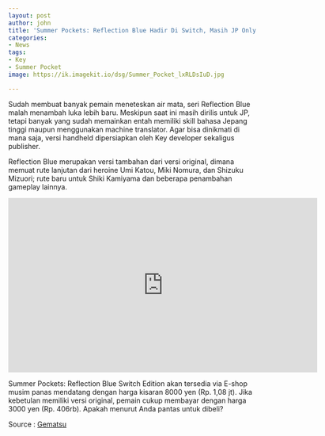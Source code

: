 ```yaml
---
layout: post
author: john
title: 'Summer Pockets: Reflection Blue Hadir Di Switch, Masih JP Only'
categories:
- News
tags:
- Key
- Summer Pocket
image: https://ik.imagekit.io/dsg/Summer_Pocket_lxRLDsIuD.jpg

---
```

Sudah membuat banyak pemain meneteskan air mata, seri Reflection Blue malah menambah luka lebih baru. Meskipun saat ini masih dirilis untuk JP, tetapi banyak yang sudah memainkan entah memiliki skill bahasa Jepang tinggi maupun menggunakan machine translator. Agar bisa dinikmati di mana saja, versi handheld dipersiapkan oleh Key developer sekaligus publisher.

Reflection Blue merupakan versi tambahan dari versi original, dimana memuat rute lanjutan dari heroine Umi Katou, Miki Nomura, dan Shizuku Mizuori; rute baru untuk Shiki Kamiyama dan beberapa penambahan gameplay lainnya.

<div class="embed-responsive embed-responsive-16by9"><iframe width="625" height="352" src="https://www.youtube.com/embed/6mVO6VRT_7c" frameborder="0" allow="accelerometer; autoplay; clipboard-write; encrypted-media; gyroscope; picture-in-picture" allowfullscreen></iframe><div>

Summer Pockets: Reflection Blue Switch Edition akan tersedia via E-shop musim panas mendatang dengan harga kisaran 8000 yen (Rp. 1,08 jt). Jika kebetulan memiliki versi original, pemain cukup membayar dengan harga 3000 yen (Rp. 406rb). Apakah menurut Anda pantas untuk dibeli?

Source : [Gematsu](https://www.gematsu.com/2021/01/summer-pockets-reflection-blue-coming-to-switch-this-summer-in-japan)